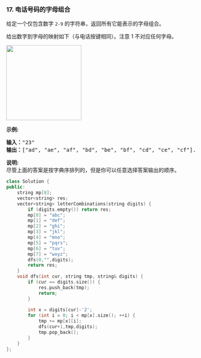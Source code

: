 ### 17. 电话号码的字母组合
<div class="notranslate"><p>给定一个仅包含数字 <code>2-9</code> 的字符串，返回所有它能表示的字母组合。</p>
<p>给出数字到字母的映射如下（与电话按键相同）。注意 1 不对应任何字母。</p>
<p><img src="https://assets.leetcode-cn.com/aliyun-lc-upload/original_images/17_telephone_keypad.png" style="width: 200px;"/></p>
<p><strong>示例:</strong></p>
<pre><strong>输入：</strong>"23"
<strong>输出：</strong>["ad", "ae", "af", "bd", "be", "bf", "cd", "ce", "cf"].
</pre>
<p><strong>说明:</strong><br/>
尽管上面的答案是按字典序排列的，但是你可以任意选择答案输出的顺序。</p>
</div>

```cpp
class Solution {
public:
    string mp[8];
    vector<string> res;
    vector<string> letterCombinations(string digits) {
        if (digits.empty()) return res;
        mp[0] = "abc";
        mp[1] = "def";
        mp[2] = "ghi";
        mp[3] = "jkl";
        mp[4] = "mno";
        mp[5] = "pqrs";
        mp[6] = "tuv";
        mp[7] = "wxyz";
        dfs(0,"",digits);
        return res;
    }
    void dfs(int cur, string tmp, string& digits) {
        if (cur == digits.size()) {
            res.push_back(tmp);
            return;
        }
        
        int x = digits[cur]-'2';
        for (int i = 0; i < mp[x].size(); ++i) {
            tmp += mp[x][i];
            dfs(cur+1,tmp,digits);
            tmp.pop_back();
        }
    }
};
```

